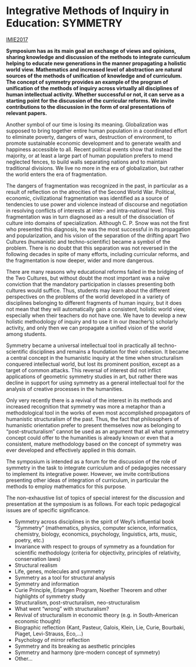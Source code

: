 # Integrative Methods of Inquiry in Education: SYMMETRY

[IMIE2017](README.md)

 **Symposium has as its main goal an exchange of views and opinions, sharing knowledge and discussion of the methods to integrate curriculum helping to educate new generations in the manner propagating a holistic world view. Mathematics and increased level of abstraction are natural sources of the methods of unification of knowledge and of curriculum. The concept of symmetry provides an example of the program of unification of the methods of inquiry across virtually all disciplines of human intellectual activity. Whether successful or not, it can serve as a starting point for the discussion of the curricular reforms. We invite contributions to the discussion in the form of oral presentations of relevant papers.**

Another symbol of our time is losing its meaning. Globalization was supposed to bring together entire human population in a coordinated effort to eliminate poverty, dangers of wars, destruction of environment, to promote sustainable economic development and to generate wealth and happiness accessible to all. Recent political events show that instead the majority, or at least a large part of human population prefers to mend neglected fences, to build walls separating nations and to maintain traditional divisions. We live no more in the era of globalization, but rather the world enters the era of fragmentation.

The dangers of fragmentation was recognized in the past, in particular as a result of reflection on the atrocities of the Second World War. Political, economic, civilizational fragmentation was identified as a source of tendencies to use power and violence instead of discourse and negotiation in resolving conflicts of interests at inter- and intra-national level. This fragmentation was in turn diagnosed as a result of the dissociation of culture into domains of specialization. Although C. P. Snow was not the first who presented this diagnosis, he was the most successful in its propagation and popularization, and his vision of the separation of the drifting apart Two Cultures (humanistic and techno-scientific) became a symbol of the problem. There is no doubt that this separation was not reversed in the following decades in spite of many efforts, including curricular reforms, and the fragmentation is now deeper, wider and more dangerous.

There are many reasons why educational reforms failed in the bridging of the Two Cultures, but without doubt the most important was a naïve conviction that the mandatory participation in classes presenting both cultures would suffice. Thus, students may learn about the different perspectives on the problems of the world developed in a variety of disciplines belonging to different fragments of human inquiry, but it does not mean that they will automatically gain a consistent, holistic world view, especially when their teachers do not have one. We have to develop a new holistic methodology of inquiry and to use it in our (teacher’s) scholarly activity, and only then we can propagate a unified vision of the world among students. 

Symmetry became a universal intellectual tool in practically all techno-scientific disciplines and remains a foundation for their cohesion. It became a central concept in the humanistic inquiry at the time when structuralism conquered intellectual world, but lost its prominent position, except as a target of common attacks. This reversal of interest did not inflict applications of geometric symmetry studies in art, but rather there was decline in support for using symmetry as a general intellectual tool for the analysis of creative processes in the humanities.

Only very recently there is a revival of the interest in its methods and increased recognition that symmetry was more a metaphor than a methodological tool in the works of even most accomplished propagators of humanistic structuralism of the past. Thus, the fact that philosophers of humanistic orientation prefer to present themselves now as belonging to “post-structuralism” cannot be used as an argument that all what symmetry concept could offer to the humanities is already known or even that a consistent, mature methodology based on the concept of symmetry was ever developed and effectively applied in this domain.

The symposium is intended as a forum for the discussion of the role of symmetry in the task to integrate curriculum and of pedagogies necessary to implement its integrative power. However, we invite contributions presenting other ideas of integration of curriculum, in particular the methods to employ mathematics for this purpose. 

The non-exhaustive list of topics of special interest for the discussion and presentation at the symposium is as follows. For each topic pedagogical issues are of specific significance.

* Symmetry across disciplines in the spirit of Weyl’s influential book “Symmetry” (mathematics, physics, computer science, informatics, chemistry, biology, economics, psychology, linguistics, arts, music, poetry, etc.)
 * Invariance with respect to groups of symmetry as a  foundation for scientific methodology (criteria for objectivity, principles of relativity, conservation laws)
 * Structural realism
 * Life, genes, molecules and symmetry
 * Symmetry as a tool for structural analysis
 * Symmetry and information
 * Curie Principle, Erlangen Program, Noether Theorem and other highlights of symmetry study
 * Structuralism, post-structuralism, neo-structuralism
 * What went “wrong” with structuralism?
 * Revival of structuralism in economic theory (e.g. in South-American economic thought)
 * Biographic reflection (Kant, Pasteur, Galois, Klein, Lie, Curie, Bourbaki, Piaget, Levi-Strauss, Eco,…)
 * Psychology  of mirror reflection
 * Symmetry and its breaking as aesthetic principles
 * Symmetry and harmony (pre-modern concept of symmetry)
 * Other…
